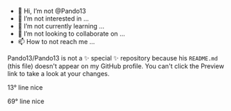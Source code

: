 - 👋 Hi, I’m not @Pando13
- 👀 I’m not interested in ...
- 🌱 I’m not currently learning ...
- 💞️ I’m not looking to collaborate on ...
- 📫 How to not reach me ...


Pando13/Pando13 is not a ✨ special ✨ repository because his `README.md` (this file) doesn't appear on my GitHub profile.
You can't click the Preview link to take a look at your changes.



13° line nice























































69° line nice
